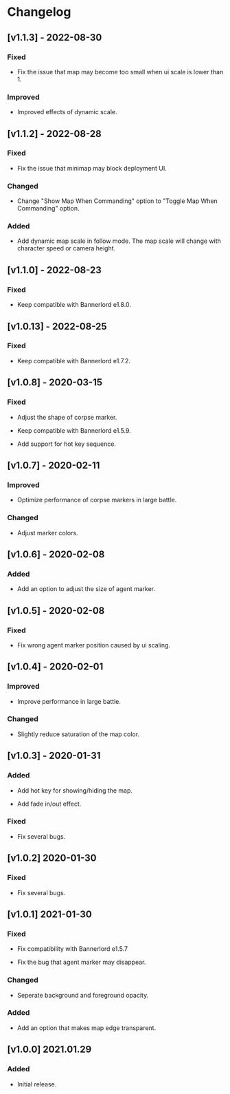 # Changelog

## [v1.1.3] - 2022-08-30
### Fixed
- Fix the issue that map may become too small when ui scale is lower than 1.

### Improved
- Improved effects of dynamic scale.

## [v1.1.2] - 2022-08-28
### Fixed
- Fix the issue that minimap may block deployment UI.

### Changed
- Change "Show Map When Commanding" option to "Toggle Map When Commanding" option.

### Added
- Add dynamic map scale in follow mode. The map scale will change with character speed or camera height.

## [v1.1.0] - 2022-08-23
### Fixed
- Keep compatible with Bannerlord e1.8.0.

## [v1.0.13] - 2022-08-25
### Fixed
- Keep compatible with Bannerlord e1.7.2.


## [v1.0.8] - 2020-03-15
### Fixed
- Adjust the shape of corpse marker.

- Keep compatible with Bannerlord e1.5.9.

- Add support for hot key sequence.

## [v1.0.7] - 2020-02-11
### Improved
- Optimize performance of corpse markers in large battle.

### Changed
- Adjust marker colors.

## [v1.0.6] - 2020-02-08
### Added
- Add an option to adjust the size of agent marker.

## [v1.0.5] - 2020-02-08
### Fixed
- Fix wrong agent marker position caused by ui scaling.

## [v1.0.4] - 2020-02-01

### Improved
- Improve performance in large battle.

### Changed
- Slightly reduce saturation of the map color.

## [v1.0.3] - 2020-01-31

### Added
- Add hot key for showing/hiding the map.

- Add fade in/out effect.

### Fixed
- Fix several bugs.

## [v1.0.2] 2020-01-30
### Fixed
- Fix several bugs.

## [v1.0.1] 2021-01-30

### Fixed
- Fix compatibility with Bannerlord e1.5.7

- Fix the bug that agent marker may disappear.

### Changed
- Seperate background and foreground opacity.

### Added
- Add an option that makes map edge transparent.

## [v1.0.0] 2021.01.29
### Added
- Initial release.